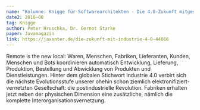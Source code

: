 ```yaml
---
name: "Kolumne: Knigge für Softwarearchitekten - Die 4.0-Zukunft mitgestalten"
date2: 2016-08
tag: Knigge
author: Peter Hruschka, Dr. Gernot Starke
paper: Javamagazin
link: https://jaxenter.de/die-zukunft-mit-industrie-4-0-44066
---
```

Remote is the new local: Waren, Menschen, Fabriken, Lieferanten, Kunden, Menschen und Bots koordinieren automatisch
Entwicklung, Lieferung, Produktion, Bestellung und Abwicklung von Produkten und Dienstleistungen.
Hinter dem globalen Stichwort Industrie 4.0 verbirt sich die nächste Evolutionsstufe unserer ohehin schon ziemlich
elektronifiziert-vernetzten Gesellschaft: die postindustrielle Revolution. Fabriken erhalten jetzt neben der
physischen Dimension eine zusätzliche, nämlich die komplette Interorganisationsvernetzung.
